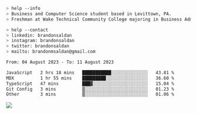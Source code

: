 ````bash
> help --info
> Business and Computer Science student based in Levittown, PA.
> Freshman at Wake Technical Community College majoring in Business Administration.
````

````bash
> help --contact
> linkedin: brandonsaldan
> instagram: brandonsaldan
> twitter: brandonsaldan
> mailto: brandonmsaldan@gmail.com
````

<!--START_SECTION:waka-->

```txt
From: 04 August 2023 - To: 11 August 2023

JavaScript   2 hrs 18 mins   ███████████░░░░░░░░░░░░░░   43.81 %
MDX          1 hr 55 mins    █████████░░░░░░░░░░░░░░░░   36.60 %
TypeScript   47 mins         ███▓░░░░░░░░░░░░░░░░░░░░░   15.04 %
Git Config   3 mins          ▒░░░░░░░░░░░░░░░░░░░░░░░░   01.23 %
Other        3 mins          ▒░░░░░░░░░░░░░░░░░░░░░░░░   01.06 %
```

<!--END_SECTION:waka-->

![](https://komarev.com/ghpvc/?username=brandonsaldan&color=6A8AFF)
